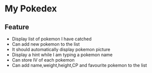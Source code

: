 # My Pokedex

## Feature

- Display list of pokemon I have catched
- Can add new pokemon to the list
- It should automatically display pokemon picture
- Display a hint while I am typing a pokemon name
- Can store IV of each pokemon
- Can add name,weight,height,CP and favourite pokemon to the list